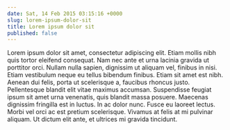 ```yaml
---
date: Sat, 14 Feb 2015 03:15:16 +0000
slug: lorem-ipsum-dolor-sit
title: Lorem ipsum dolor sit
published: false
---
```

Lorem ipsum dolor sit amet, consectetur adipiscing elit. Etiam mollis nibh quis tortor eleifend consequat. Nam nec ante et urna lacinia gravida ut porttitor orci. Nullam nulla sapien, dignissim ut aliquam vel, finibus in nisi. Etiam vestibulum neque eu tellus bibendum finibus. Etiam sit amet est nibh. Aenean dui felis, porta ut scelerisque a, faucibus rhoncus justo. Pellentesque blandit elit vitae maximus accumsan. Suspendisse feugiat ipsum sit amet urna venenatis, quis blandit massa posuere. Maecenas dignissim fringilla est in luctus. In ac dolor nunc. Fusce eu laoreet lectus. Morbi vel orci ac est pretium scelerisque. Vivamus at felis at mi pulvinar aliquam. Ut dictum elit ante, et ultrices mi gravida tincidunt.
